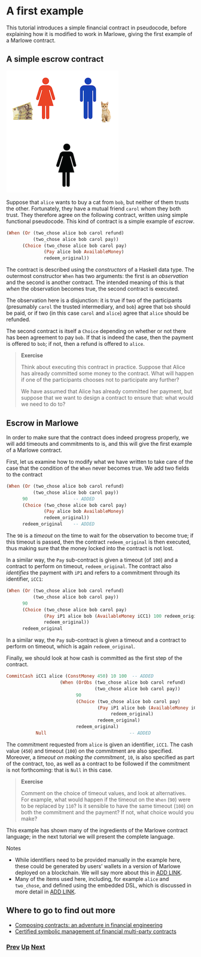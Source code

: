 # A first example

This tutorial introduces a simple financial contract in pseudocode, before explaining how it is modified to work in Marlowe, giving the first example of a Marlowe contract.

## A simple escrow contract

![Escrow](./pix/escrow.png)


Suppose that `alice` wants to buy a cat from `bob`, but neither of them trusts the other. Fortunately, they have a mutual friend `carol` whom they both trust. They therefore agree on the following contract, written using simple functional pseudocode. This kind of contract is a simple example of _escrow_.
```haskell
(When (Or (two_chose alice bob carol refund)
          (two_chose alice bob carol pay))
      (Choice (two_chose alice bob carol pay)
              (Pay alice bob AvailableMoney)
              redeem_original))
```              
The contract is described using the _constructors_ of a Haskell data type. The outermost constructor `When` has two arguments: the first is an _observation_ and the second is another contract. The intended meaning of this is that _when_ the observation becomes true, the second contract is executed.

The observation here is a disjunction: it is true if two of the participants (presumably `carol` the trusted intermediary, and `bob`) agree that `bob` should be paid, or if two (in this case `carol` and `alice`) agree that `alice` should be refunded.

The second contract is itself a `Choice` depending on whether or not there has been agreement to pay `bob`. If that is indeed the case, then the payment is offered to `bob`; if not, then a refund is offered to `alice`.

> __Exercise__
>  
> Think about executing this contract in practice. Suppose that Alice has already committed some money to the contract. What will happen if one of the participants chooses not to participate any further?
> 
> We have assumed that Alice has already committed her payment, but suppose that we want to design a contract to ensure that: what would we need to do to?

## Escrow in Marlowe

In order to make sure that the contract does indeed progress properly, we will add timeouts and commitments to is, and this will give the first example of a Marlowe contract. 

First, let us examine how to modify what we have written to take care of the case that the condition of the `When` never becomes true. We add two fields to the contract
```haskell
(When (Or (two_chose alice bob carol refund)
          (two_chose alice bob carol pay))
      90                 -- ADDED
      (Choice (two_chose alice bob carol pay)
              (Pay alice bob AvailableMoney)
              redeem_original))
      redeem_original    -- ADDED 
```  
The `90` is a _timeout_ on the time to wait for the observation to become true; if this timeout is passed, then the contract `redeem_original` is then executed, thus making sure that the money locked into the contract is not lost.

In a similar way, the `Pay` sub-contract is given a timeout (of `100`) and a contract to perform on timeout, `redeem_original`. The contract also _identifies_ the payment with `iP1` and refers to a commitment through its identifier, `iCC1`:

```haskell
(When (Or (two_chose alice bob carol refund)
          (two_chose alice bob carol pay))
      90                 
      (Choice (two_chose alice bob carol pay)
              (Pay iP1 alice bob (AvailableMoney iCC1) 100 redeem_original) -- ADDED
              redeem_original))
      redeem_original     
```  



In a similar way, the `Pay` sub-contract is given a timeout and a contract to perform on timeout, which is again `redeem_original`.

Finally, we should look at how cash is committed as the first step of the contract.

```haskell
CommitCash iCC1 alice (ConstMoney 450) 10 100  -- ADDED
                    (When (OrObs (two_chose alice bob carol refund)
                                 (two_chose alice bob carol pay))
                          90
                          (Choice (two_chose alice bob carol pay)
                                  (Pay iP1 alice bob (AvailableMoney iCC1) 100
                                       redeem_original)
                                  redeem_original)
                          redeem_original)
           Null                               -- ADDED
```
The commitment requested from `alice` is given an identifier, `iCC1`. The cash value (`450`) and timeout (`100`) on the commitment are also specified. Moreover, a _timeout on making the commitment_, `10`, is also specified as part of the contract, too, as well as a contract to be followed if the commitment is not forthcoming: that is  `Null` in this case.


> __Exercise__
>  
> Comment on the choice of timeout values, and look at alternatives. For example,  what would happen if the timeout on the `When` (`90`) were to be replaced by `110`? Is it sensible to have the same timeout (`100`) on both the commitment and the payment? If not, what choice would you make?


This example has shown many of the ingredients of the Marlowe contract language; in the next tutorial we will present the complete language. 

Notes
- While identifiers need to be provided manually in the example here, these could be generated by users’ wallets in a version of Marlowe deployed on a blockchain. We will say more about this in [ADD LINK]().
- Many of the items used here, including, for example `alice` and `two_chose`, and defined using the embedded DSL, which is discussed in more detail in [ADD LINK]().

## Where to go to find out more

- [Composing contracts: an adventure in financial engineering](https://www.microsoft.com/en-us/research/publication/composing-contracts-an-adventure-in-financial-engineering/)
- [Certified symbolic management of financial multi-party contracts](https://dl.acm.org/citation.cfm?id=2784747)


### [Prev](./introducing-marlowe) [Up](./Tutorials.md) [Next](./marlowe-data.md)